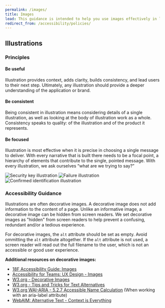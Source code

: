 ```yaml
---
permalink: /images/
title: Images
lead: This guidance is intended to help you use images effectively in login.gov products.
redirect_from: /accessibility/policies/
---
```


## Illustrations

### Principles

#### Be useful

Illustration provides context, adds clarity, builds consistency, and lead users to their next step. Ultimately, any illustration should provide a deeper understanding of the application or brand.

#### Be consistent

Being consistent in illustration means considering details of a single illustration, as well as looking at the body of illustration work as a whole. Consistency speaks to quality: of the illustration and of the product it represents.

#### Be focused

Illustration is most effective when it is precise in choosing a single message to deliver. With every narrative that is built there needs to be a focal point, a hierarchy of elements that contribute to the single, pointed message. With every illustration, we ask ourselves “what are we trying to say?”

<div class="grid-row grid-gap">
  <img src="{{ site.baseurl }}/assets/img/illustrations/security-key.svg" role="img" alt="Security key illustration" class="display-block grid-col flex-auto flex-align-center">
  <img src="{{ site.baseurl }}/assets/img/illustrations/fail.svg" role="img" alt="Failure illustration" class="display-block grid-col flex-auto flex-align-center">
  <img src="{{ site.baseurl }}/assets/img/illustrations/id-confirm.svg" role="img" alt="Confirmed identification illustration" class="display-block grid-col flex-auto flex-align-center">
</div>

### Accessibility Guidance

Illustrations are often decorative images. A decorative image does not add information to the content of a page. Unlike an informative image, a decorative image can be hidden from screen readers. We set decorative images as "hidden" from screen readers to help prevent a confusing, redundant and/or a tedious experience.

For decorative images, the `alt` attribute should be set as empty. Avoid ommitting the `alt` attribute altogether. If the `alt` attribute is not used, a screen reader will read out the full filename to the user, which is not an accessible or good user experience.

**Additional resources on decorative images:**

- [18F Accessibility Guide: Images](https://accessibility.18f.gov/images/)
- [Accessibility for Teams: UX Design - Images](https://accessibility.digital.gov/ux/images/)
- [W3.org - Decorative Images](https://www.w3.org/WAI/tutorials/images/decorative/)
- [W3.org - Tips and Tricks for Text Alternatives](https://www.w3.org/WAI/tutorials/images/tips/)
- [W3.org WAI-ARIA - 5.2.7 Accessible Name Calculation](https://www.w3.org/WAI/PF/aria/complete#namecalculation) (When working with an aria-label attribute)
- [WebAIM: Alternative Text - Context is Everything](https://webaim.org/techniques/alttext/#context)
